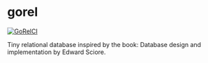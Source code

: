 # gorel
[![GoRelCI](https://github.com/SarthakMakhija/gorel/actions/workflows/build.yml/badge.svg)](https://github.com/SarthakMakhija/gorel/actions/workflows/build.yml)

Tiny relational database inspired by the book: Database design and implementation by Edward Sciore.
